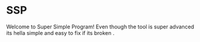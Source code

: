 # SSP
Welcome to Super Simple Program!
Even though the tool is super advanced its hella simple and easy to fix if its broken .

```git clone 
